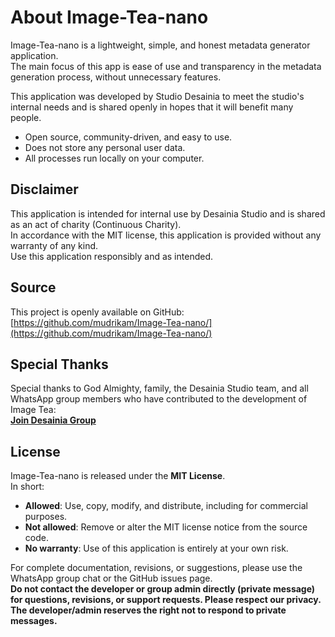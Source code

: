 # About Image-Tea-nano

Image-Tea-nano is a lightweight, simple, and honest metadata generator application.  
The main focus of this app is ease of use and transparency in the metadata generation process, without unnecessary features.

This application was developed by Studio Desainia to meet the studio's internal needs and is shared openly in hopes that it will benefit many people.

- Open source, community-driven, and easy to use.
- Does not store any personal user data.
- All processes run locally on your computer.

## Disclaimer

This application is intended for internal use by Desainia Studio and is shared as an act of charity (Continuous Charity).  
In accordance with the MIT license, this application is provided without any warranty of any kind.  
Use this application responsibly and as intended.

## Source

This project is openly available on GitHub:  
[https://github.com/mudrikam/Image-Tea-nano/](https://github.com/mudrikam/Image-Tea-nano/)

## Special Thanks

Special thanks to God Almighty, family, the Desainia Studio team, and all WhatsApp group members who have contributed to the development of Image Tea:  
[**Join Desainia Group**](https://chat.whatsapp.com/CMQvDxpCfP647kBBA6dRn3)

## License

Image-Tea-nano is released under the **MIT License**.  
In short:
- **Allowed**: Use, copy, modify, and distribute, including for commercial purposes.
- **Not allowed**: Remove or alter the MIT license notice from the source code.
- **No warranty**: Use of this application is entirely at your own risk.

For complete documentation, revisions, or suggestions, please use the WhatsApp group chat or the GitHub issues page.  
**Do not contact the developer or group admin directly (private message) for questions, revisions, or support requests. Please respect our privacy. The developer/admin reserves the right not to respond to private messages.**
